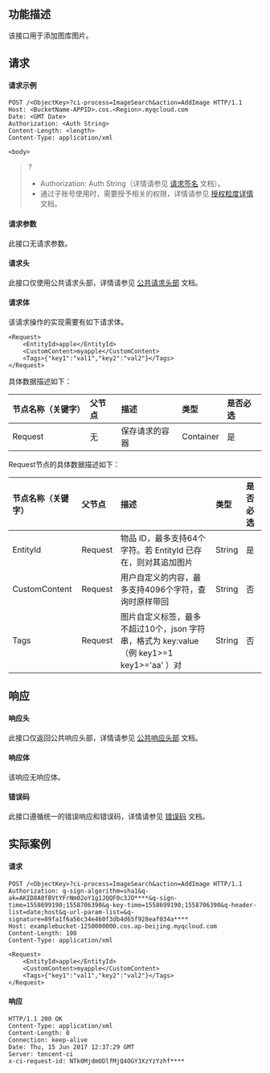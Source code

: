 ## 功能描述

该接口用于添加图库图片。

## 请求

#### 请求示例

```plaintext
POST /<ObjectKey>?ci-process=ImageSearch&action=AddImage HTTP/1.1
Host: <BucketName-APPID>.cos.<Region>.myqcloud.com
Date: <GMT Date>
Authorization: <Auth String>
Content-Length: <length>
Content-Type: application/xml

<body>
```

>? 
> - Authorization: Auth String（详情请参见 [请求签名](https://cloud.tencent.com/document/product/436/7778) 文档）。
> - 通过子账号使用时，需要授予相关的权限，详情请参见 [授权粒度详情](https://cloud.tencent.com/document/product/460/41741) 文档。
> 

#### 请求参数

此接口无请求参数。


#### 请求头

此接口仅使用公共请求头部，详情请参见 [公共请求头部](https://cloud.tencent.com/document/product/436/7728) 文档。

#### 请求体

该请求操作的实现需要有如下请求体。

```plaintext
<Request>
	<EntityId>apple</EntityId>
	<CustomContent>myapple</CustomContent>
	<Tags>{"key1":"val1","key2":"val2"}</Tags>
</Request>
```

具体数据描述如下：

| 节点名称（关键字） | 父节点 | 描述           | 类型      | 是否必选 |
| :----------------- | :----- | :------------- | :-------- | :--- |
| Request            | 无     | 保存请求的容器 | Container | 是   |

Request节点的具体数据描述如下：

| 节点名称（关键字） | 父节点  | 描述                 | 类型 | 是否必选 |
| :----------------- | :------ | :----------------------------------------------------------- | :----- | :--- |
| EntityId           | Request | 物品 ID，最多支持64个字符。若 EntityId 已存在，则对其追加图片  | String | 是   |
| CustomContent      | Request | 用户自定义的内容，最多支持4096个字符，查询时原样带回         | String | 否   |
| Tags               | Request | 图片自定义标签，最多不超过10个，json 字符串，格式为 key:value （例 key1>=1 key1>='aa' ）对 | String | 否   |

## 响应

#### 响应头

此接口仅返回公共响应头部，详情请参见 [公共响应头部](https://cloud.tencent.com/document/product/436/7729) 文档。


#### 响应体

该响应无响应体。

#### 错误码

此接口遵循统一的错误响应和错误码，详情请参见 [错误码](https://cloud.tencent.com/document/product/436/7730) 文档。

## 实际案例

#### 请求

```plaintext
POST /<ObjectKey>?ci-process=ImageSearch&action=AddImage HTTP/1.1
Authorization: q-sign-algorithm=sha1&q-ak=AKID8A0fBVtYFrNm02oY1g1JQQF0c3JO****&q-sign-time=1558699190;1558706390&q-key-time=1558699190;1558706390&q-header-list=date;host&q-url-param-list=&q-signature=89fa1f6a56c34e460f3db4d65f928eaf034a****
Host: examplebucket-1250000000.cos.ap-beijing.myqcloud.com
Content-Length: 100
Content-Type: application/xml

<Request>
	<EntityId>apple</EntityId>
	<CustomContent>myapple</CustomContent>
	<Tags>{"key1":"val1","key2":"val2"}</Tags>
</Request>
```

#### 响应

```plaintext
HTTP/1.1 200 OK
Content-Type: application/xml
Content-Length: 0
Connection: keep-alive
Date: Thu, 15 Jun 2017 12:37:29 GMT
Server: tencent-ci
x-ci-request-id: NTk0MjdmODlfMjQ4OGY3XzYzYzhf****
```
